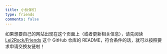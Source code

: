```yaml
---
title: 小伙伴们
type: friends
comments: false
---
```


<!-- CSS Code -->
<style>
.FriendsGrid::after{content:" ";display:block;clear:both}.card{width:130px;font-size:1rem;padding:0;border-radius:4px;transition-duration:.15s;margin-bottom:1rem;display:block;float:left;box-shadow:0 2px 6px 0 rgba(0,0,0,.12);background:#f5f5f5}.card{margin-left:16px;width:calc((100% - 48px)/ 3)}.card:nth-child(3n+1){margin-left:0}.card:not(:nth-child(3n+1)){margin-left:16px}@media(min-width:768px){.card{margin-left:16px;width:calc((100% - 64px)/ 4)}.card:nth-child(4n+1){margin-left:0}.card:not(:nth-child(4n+1)){margin-left:16px}}@media(min-width:991px){.card{margin-left:16px;width:calc((100% - 80px)/ 5)}.card:nth-child(5n+1){margin-left:0}.card:not(:nth-child(5n+1)){margin-left:16px}}@media(min-width:1200px){.card{margin-left:16px;width:calc((100% - 96px)/ 6)}.card:nth-child(6n+1){margin-left:0}.card:not(:nth-child(6n+1)){margin-left:16px}}.card:hover{transform:scale(1.1);box-shadow:0 2px 6px 0 rgba(0,0,0,.12),0 0 6px 0 rgba(0,0,0,.04)}.card .thumb{width:100%;height:0;padding-bottom:100%;background-size:100% 100%!important}.posts-expand .post-body img{margin:0;padding:0;border:0}.card .card-header{display:block;text-align:center;padding:.5rem .25rem;font-weight:500;color:#333;white-space:normal}.card .card-header a{font-style:normal;color:#2bbc8a;font-weight:700;font-size:.875em;text-decoration:none;border:0}.card .card-header a:hover{color:#d480aa;text-decoration:none;border:0}.nowrap{white-space:nowrap;text-overflow:ellipsis;overflow:hidden}@media(prefers-color-scheme:dark){.card{background:#34495e}.card .thumb{opacity:.75}}
</style>
<!-- CSS Code End -->

如果想要自己的网站出现在这个页面上（或者更新相关信息），请先阅读 <i class="fab fa-fw fa-github"></i>  [Lei2Rock/Friends](https://github.com/lei2rock/friends) 这个 GitHub 仓库的 README，符合条件的话，就可以按照要求申请交换友链啦！

<div><div class="links-content"><div class="FriendsGrid"></div></div></div>